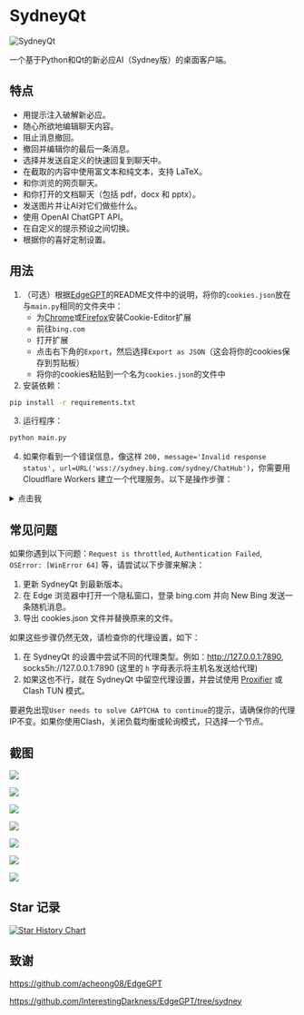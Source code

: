 # SydneyQt

![SydneyQt](https://socialify.git.ci/juzeon/SydneyQt/image?font=Inter&forks=1&logo=https%3A%2F%2Fupload.wikimedia.org%2Fwikipedia%2Fcommons%2F9%2F9c%2FBing_Fluent_Logo.svg&name=1&owner=1&pattern=Signal&stargazers=1&theme=Light)

一个基于Python和Qt的新必应AI（Sydney版）的桌面客户端。

## 特点

- 用提示注入破解新必应。
- 随心所欲地编辑聊天内容。
- 阻止消息撤回。
- 撤回并编辑你的最后一条消息。
- 选择并发送自定义的快速回复到聊天中。
- 在截取的内容中使用富文本和纯文本，支持 LaTeX。
- 和你浏览的网页聊天。
- 和你打开的文档聊天（包括 pdf，docx 和 pptx）。
- 发送图片并让AI对它们做些什么。
- 使用 OpenAI ChatGPT API。
- 在自定义的提示预设之间切换。
- 根据你的喜好定制设置。

## 用法

1. （可选）根据[EdgeGPT](https://github.com/acheong08/EdgeGPT)的README文件中的说明，将你的`cookies.json`放在与`main.py`相同的文件夹中：
   - 为[Chrome](https://chrome.google.com/webstore/detail/cookie-editor/hlkenndednhfkekhgcdicdfddnkalmdm)或[Firefox](https://addons.mozilla.org/en-US/firefox/addon/cookie-editor/)安装Cookie-Editor扩展
   - 前往`bing.com`
   - 打开扩展
   - 点击右下角的`Export`，然后选择`Export as JSON`（这会将你的cookies保存到剪贴板）
   - 将你的cookies粘贴到一个名为`cookies.json`的文件中
2. 安装依赖：

```bash
pip install -r requirements.txt
```

3. 运行程序：

```bash
python main.py
```

4. 如果你看到一个错误信息，像这样 `200, message='Invalid response status', url=URL('wss://sydney.bing.com/sydney/ChatHub')`，你需要用 Cloudflare Workers 建立一个代理服务。以下是操作步骤：

<details>
<summary>点击我</summary>

1. 点击[这个链接](https://dash.cloudflare.com/)，登录或注册一个 Cloudflare 账号。
2. 在侧边栏，选择 `Workers & Pages`。
3. 在打开的页面，点击 `Create application`。
4. 选择 `Create Worker`。
5. 给你的 worker 起一个名字，然后点击 `Deploy`。
6. 在 worker 详情页面，点击 `Quick edit`。
7. 从[这里](https://github.com/adams549659584/go-proxy-bingai/blob/master/cloudflare/worker.js)复制所有的代码，然后粘贴到 `worker.js` 中，覆盖原有的代码。然后点击 `Save and deploy`。
8. 复制 worker 域名，看起来像 `xxxx-xxxx-xxxx.xxxx.workers.dev`（请填入域名，而不是URL：不是`https://xxxx-xxxx-xxxx.xxxx.workers.dev/`，请移除前后缀），然后粘贴到 SydneyQt 的设置对话框中的 `Wss Domain`。然后点击 `Save`。
</details>

## 常见问题

如果你遇到以下问题：`Request is throttled`, `Authentication Failed`, `OSError: [WinError 64]` 等，请尝试以下步骤来解决：

1. 更新 SydneyQt 到最新版本。
2. 在 Edge 浏览器中打开一个隐私窗口，登录 bing.com 并向 New Bing 发送一条随机消息。
3. 导出 cookies.json 文件并替换原来的文件。

如果这些步骤仍然无效，请检查你的代理设置，如下：

1. 在 SydneyQt 的设置中尝试不同的代理类型。例如：http://127.0.0.1:7890, socks5h://127.0.0.1:7890 (这里的 `h` 字母表示将主机名发送给代理)
2. 如果这也不行，就在 SydneyQt 中留空代理设置，并尝试使用 [Proxifier](https://www.proxifier.com/) 或 Clash TUN 模式。

要避免出现`User needs to solve CAPTCHA to continue`的提示，请确保你的代理IP不变。如果你使用Clash，关闭负载均衡或轮询模式，只选择一个节点。

## 截图

![](docs/1.png)

![](docs/2.png)

![](docs/3.png)

![](docs/4.png)

![](docs/5.png)

![](docs/6.png)

![](docs/7.png)

## Star 记录

[![Star History Chart](https://api.star-history.com/svg?repos=juzeon/SydneyQt&type=Date)](https://star-history.com/#juzeon/SydneyQt&Date)

## 致谢

<https://github.com/acheong08/EdgeGPT>

<https://github.com/InterestingDarkness/EdgeGPT/tree/sydney>